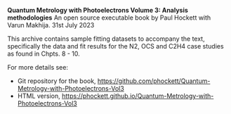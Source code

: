 **Quantum Metrology with Photoelectrons Volume 3: Analysis methodologies**
An open source executable book by Paul Hockett with Varun Makhija.
31st July 2023

This archive contains sample fitting datasets to accompany the text, specifically the data and fit results for the N2, OCS and C2H4 case studies as found in Chpts. 8 - 10.

For more details see:

- Git repository for the book, https://github.com/phockett/Quantum-Metrology-with-Photoelectrons-Vol3
- HTML version, https://phockett.github.io/Quantum-Metrology-with-Photoelectrons-Vol3